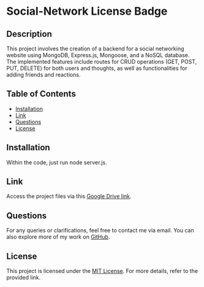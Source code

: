 # Social-Network License Badge

## Description
This project involves the creation of a backend for a social networking website using MongoDB, Express.js, Mongoose, and a NoSQL database. The implemented features include routes for CRUD operations (GET, POST, PUT, DELETE) for both users and thoughts, as well as functionalities for adding friends and reactions.

## Table of Contents
- [Installation](#installation)
- [Link](#link)
- [Questions](#questions)
- [License](#license)

## Installation
Within the code, just run node server.js.

## Link
Access the project files via this [Google Drive link](https://drive.google.com/file/d/1JMAeLVP-zMTIB5S7-uGtCnyHV59Co4r7/view).

## Questions
For any queries or clarifications, feel free to contact me via email. You can also explore more of my work on [GitHub](https://github.com/JackStendeback).

## License
This project is licensed under the [MIT License](https://opensource.org/licenses/MIT). For more details, refer to the provided link.
